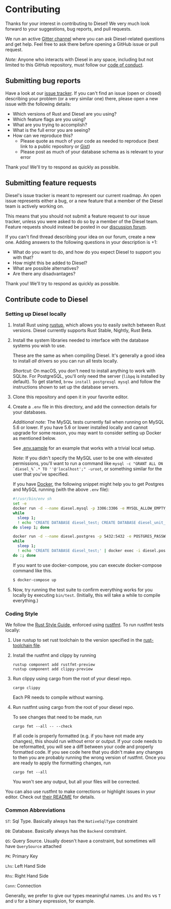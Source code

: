 # Contributing

Thanks for your interest in contributing to Diesel! We very much look forward to
your suggestions, bug reports, and pull requests.

We run an active [Gitter
channel](https://gitter.im/diesel-rs/diesel) where you can ask Diesel-related questions and
get help. Feel free to ask there before opening a GitHub issue or
pull request.

*Note:* Anyone who interacts with Diesel in any space, including but not
limited to this GitHub repository, must follow our [code of
conduct](https://github.com/diesel-rs/diesel/blob/master/code_of_conduct.md).


## Submitting bug reports

Have a look at our [issue tracker]. If you can't find an issue (open or closed)
describing your problem (or a very similar one) there, please open a new issue with
the following details:

- Which versions of Rust and Diesel are you using?
- Which feature flags are you using?
- What are you trying to accomplish?
- What is the full error you are seeing?
- How can we reproduce this?
  - Please quote as much of your code as needed to reproduce (best link to a
    public repository or [Gist])
  - Please post as much of your database schema as is relevant to your error

[issue tracker]: https://github.com/diesel-rs/diesel/issues
[Gist]: https://gist.github.com

Thank you! We'll try to respond as quickly as possible.


## Submitting feature requests

Diesel's issue tracker is meant to represent our current roadmap. An open issue represents either a bug, or a new feature that a member of the Diesel team is actively working on.

This means that you should not submit a feature request to our issue tracker, unless you were asked to do so by a member of the Diesel team. Feature requests should instead be posted in
our [discussion forum](https://github.com/diesel-rs/diesel/discussions/categories/ideas).

If you can't find thread describing your idea on our forum, create a new one. Adding answers to the following questions in your description is +1:

-   What do you want to do, and how do you expect Diesel to support you with that?
-   How might this be added to Diesel?
-   What are possible alternatives?
-   Are there any disadvantages?

Thank you! We'll try to respond as quickly as possible.

## Contribute code to Diesel

### Setting up Diesel locally

1. Install Rust using [rustup], which allows you to easily switch between Rust
   versions. Diesel currently supports Rust Stable, Nightly, Rust Beta.

2. Install the system libraries needed to interface with the database systems
   you wish to use.

   These are the same as when compiling Diesel. It's generally a good idea
   to install _all_ drivers so you can run all tests locally.

   *Shortcut:* On macOS, you don't need to install anything to work with SQLite.
   For PostgreSQL, you'll only need the server (`libpq` is installed by
   default). To get started, `brew install postgresql mysql` and follow the
   instructions shown to set up the database servers.
3. Clone this repository and open it in your favorite editor.
4. Create a `.env` file in this directory, and add the connection details for
   your databases.

   *Additional note:* The MySQL tests currently fail when running on MySQL 5.6
   or lower. If you have 5.6 or lower installed locally and cannot upgrade for
   some reason, you may want to consider setting up Docker as mentioned below.

   See [.env.sample](.env.sample) for an example that works with a trivial
   local setup.

   *Note:* If you didn't specify the MySQL user to be one with elevated
   permissions, you'll want to run a command like ```mysql -c "GRANT ALL ON
   `diesel_%`.* TO ''@'localhost';" -uroot```, or something similar for the
   user that you've specified.

   If you have [Docker](https://www.docker.com/), the following snippet might help you
   to get Postgres and MySQL running (with the above `.env` file):

   ```bash
   #!/usr/bin/env sh
   set -e
   docker run -d --name diesel.mysql -p 3306:3306 -e MYSQL_ALLOW_EMPTY_PASSWORD=true mysql
   while
     sleep 1;
     ! echo 'CREATE DATABASE diesel_test; CREATE DATABASE diesel_unit_test;' | docker exec -i diesel.mysql mysql
   do sleep 1; done

   docker run -d --name diesel.postgres -p 5432:5432 -e POSTGRES_PASSWORD=postgres postgres
   while
     sleep 1;
     ! echo 'CREATE DATABASE diesel_test;' | docker exec -i diesel.postgres psql -U postgres
   do :; done
   ```

   If you want to use docker-compose, you can execute docker-compose command like this.

    ```bash
    $ docker-compose up
    ```

5. Now, try running the test suite to confirm everything works for you locally
   by executing `bin/test`. (Initially, this will take a while to compile
   everything.)

[rustup]: https://rustup.rs/

### Coding Style

We follow the [Rust Style Guide](https://github.com/rust-dev-tools/fmt-rfcs/blob/master/guide/guide.md), enforced using [rustfmt](https://github.com/rust-lang/rustfmt).
To run rustfmt tests locally:

1. Use rustup to set rust toolchain to the version specified in the
   [rust-toolchain file](./rust-toolchain).

2. Install the rustfmt and clippy by running
   ```
   rustup component add rustfmt-preview
   rustup component add clippy-preview
   ```

3. Run clippy using cargo from the root of your diesel repo.
   ```
   cargo clippy
   ```
   Each PR needs to compile without warning.

4. Run rustfmt using cargo from the root of your diesel repo.

   To see changes that need to be made, run

   ```
   cargo fmt --all -- --check
   ```

   If all code is properly formatted (e.g. if you have not made any changes),
   this should run without error or output.
   If your code needs to be reformatted,
   you will see a diff between your code and properly formatted code.
   If you see code here that you didn't make any changes to
   then you are probably running the wrong version of rustfmt.
   Once you are ready to apply the formatting changes, run

   ```
   cargo fmt --all
   ```

   You won't see any output, but all your files will be corrected.

You can also use rustfmt to make corrections or highlight issues in your editor.
Check out [their README](https://github.com/rust-lang/rustfmt) for details.


### Common Abbreviations

`ST`: Sql Type. Basically always has the `NativeSqlType` constraint

`DB`: Database. Basically always has the `Backend` constraint.

`QS`: Query Source. Usually doesn't have a constraint, but sometimes will have `QuerySource` attached

`PK`: Primary Key

`Lhs`: Left Hand Side

`Rhs`: Right Hand Side

`Conn`: Connection

Generally, we prefer to give our types meaningful names. `Lhs` and `Rhs` vs `T` and `U` for a binary expression, for example.
